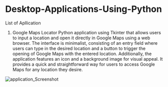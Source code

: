 # Desktop-Applications-Using-Python
List of Apllication 

1. Google Maps Locator
   Python application using Tkinter that allows users to input a location and open it directly in Google Maps using a web browser. The interface is minimalist, consisting of an entry 
  field where users can type in the desired location and a button to trigger the opening of Google Maps with the entered location. Additionally, the application features an icon and 
  a background image for visual appeal. It provides a quick and straightforward way for users to access Google Maps for any location they desire.




![application_Screenshot](https://github.com/waqarali-pythonista/Desktop-Applications-Using-Pythons/assets/130203895/5cd9c12d-917a-4be9-aea5-6ad47dad11e8)

